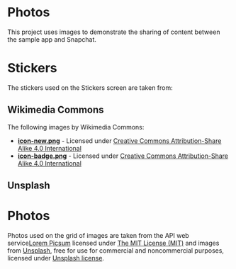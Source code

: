# Photos

This project uses images to demonstrate the sharing of content between the sample app and Snapchat.

# Stickers

The stickers used on the Stickers screen are taken from:

## Wikimedia Commons

The following images by Wikimedia Commons:

* **[icon-new.png](https://commons.wikimedia.org/wiki/File:Label_Icon_by_sheikh_tuhin_%281%29.png)** - Licensed under [Creative Commons Attribution-Share Alike 4.0 International](https://creativecommons.org/licenses/by-sa/4.0/deed.en)
* **[icon-badge.png](https://commons.wikimedia.org/wiki/File:Badge-150755_640.png)** - Licensed under [Creative Commons Attribution-Share Alike 4.0 International](https://creativecommons.org/licenses/by-sa/4.0/deed.en)

## Unsplash

# Photos

Photos used on the grid of images are taken from the API web service<a href="https://picsum.photos">Lorem Picsum</a> licensed under [The MIT License (MIT)](https://github.com/DMarby/picsum-photos/blob/master/LICENSE.md) and images from [Unsplash](https://unsplash.com), free for use for commercial and noncommercial purposes, licensed under [Unsplash license](https://unsplash.com/license).
